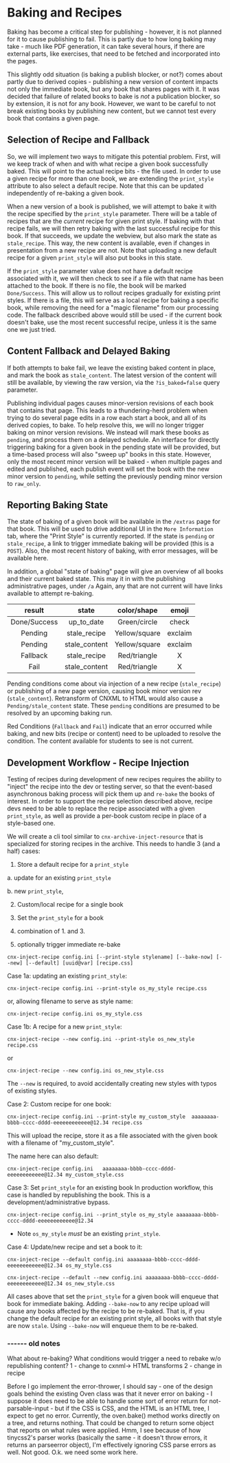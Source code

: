 # Baking and Recipes

Baking has become a critical step for publishing - however, it is not planned for it to cause publishing to fail. This is partly due to how long baking may take - much like PDF generation, it can take several hours, if there are external parts, like exercises, that need to be fetched and incorporated into the pages.

This slightly odd situation (is baking a publish blocker, or not?) comes about partly due to derived copies - publishing a new version of content impacts not only the immediate book, but any book that shares pages with it. It was decided that failure of related books to bake is _not_ a publication blocker, so by extension, it is not for any book. However, we want to be careful to not break existing books by publishing new content, but we cannot test every book that contains a given page.

## Selection of Recipe and Fallback

So, we will implement two ways to mitigate this potential problem. First, will we keep track of when and with what recipe a given book successfully baked. This will point to the actual recipe bits - the file used. In order to use a given recipe for more than one book, we are extending the `print_style` attribute to also select a default recipe. Note that this can be updated independently of re-baking a given book.

When a new version of a book is published, we will attempt to bake it with the recipe specified by the `print_style` parameter. There will be a table of recipes that are the _current_ recipe for given print style. If baking with that recipe fails, we will then retry baking with the last successful recipe for this book. If that succeeds, we update the webview, but also mark the state as `stale_recipe`. This way, the new content is available, even if changes in presentation from a new recipe are not. Note that uploading a new default recipe for a given `print_style` will also put books in this state.

If the `print_style` parameter value does not have a default recipe associated with it, we will then check to see if a file with that name has been attached to the book. If there is no file, the book will be marked `Done/Success`. This will allow us to rollout recipes gradually for existing print styles. If there is a file, this will serve as a local recipe for baking a specific book, while removing the need for a "magic filename" from our processing code. The fallback described above would still be used - if the current book doesn't bake, use the most recent successful recipe, unless it is the same one we just tried.

## Content Fallback and Delayed Baking

If both attempts to bake fail, we leave the existing baked content in place, and mark the book as `stale_content`. The latest version of the content will still be available, by viewing the raw version, via the `?is_baked=false` query parameter.

Publishing individual pages causes minor-version revisions of each book that contains that page. This leads to a thundering-herd problem when trying to do several page edits in a row each start a book, and all of its derived copies, to bake. To help resolve this, we will no longer trigger baking on minor version revisions. We instead will mark these books as
`pending`, and process them on a delayed schedule. An interface for directly triggering baking for a given book in the pending state will be provided, but a time-based process will also "sweep up" books in this state. However, only the most recent minor version will be baked - when multiple pages and edited and published, each publish event will set the book with the new minor version to `pending`, while setting the previously pending minor version to `raw_only`.

## Reporting Baking State

The state of baking of a given book will be available in the `/extras` page for that book. This will be used to drive additional UI in the `More Information` tab, where the "Print Style" is currently reported. If the state is `pending` or `stale_recipe`, a link to trigger immediate baking will be provided (this is a `POST`). Also, the most recent history of baking, with error messages, will be available here.

 In addition, a global "state of baking" page will give an overview of all books and their current baked state. This may it in with the publishing administrative pages, under `/a` Again, any that are not current will have links  available to attempt re-baking.

|    result     |    state      |  color/shape    |  emoji  |
|:-------------:|:-------------:|:---------------:|:-------:|
|  Done/Success | up_to_date    |  Green/circle   | check   |
|  Pending      | stale_recipe  |  Yellow/square  | exclaim |
|  Pending      | stale_content |  Yellow/square  | exclaim |
|  Fallback     | stale_recipe  |  Red/triangle   |    X    |
|  Fail         | stale_content |  Red/triangle   |    X    |

Pending conditions come about via injection of a new recipe (`stale_recipe`) or publishing of a new page version, causing book minor version rev (`stale_content`). Retransform of CNXML to HTML would also cause a `Pending/stale_content` state. These `pending` conditions are presumed to be resolved by an upcoming baking run.

Red Conditions (`Fallback` and `Fail`) indicate that an error occurred while baking, and new bits (recipe or content) need to be uploaded to resolve the condition. The content available for students to see is not current.



 ## Development Workflow  - Recipe Injection

Testing of recipes during development of new recipes requires the ability to "inject" the recipe into the dev or testing server, so that the event-based asynchronous baking process will pick them up and `re-bake` the books of interest. In order to support the recipe selection described above, recipe devs need to be able to  replace the recipe associated with a given `print_style`, as well as provide a per-book custom recipe in place of a style-based one.

We will create a cli tool similar to `cnx-archive-inject-resource` that is specialized for storing recipes in the archive.  This needs to handle 3 (and a half) cases:

1. Store a default recipe for a `print_style`

  a. update for an existing `print_style`

  b. new `print_style`,

2. Custom/local recipe for a single book

3. Set the `print_style` for a book

4. combination of 1. and 3.

5. optionally trigger immediate re-bake


`cnx-inject-recipe config.ini [--print-style stylename] [--bake-now] [--new] [--default] [uuid@var] [recipe.css]`

Case 1a: updating an existing `print_style`:

`cnx-inject-recipe config.ini --print-style os_my_style recipe.css`

or, allowing filename to serve as style name:

`cnx-inject-recipe config.ini os_my_style.css`

Case 1b: A recipe for a new `print_style`:

`cnx-inject-recipe --new config.ini --print-style os_new_style recipe.css`

or

`cnx-inject-recipe --new config.ini os_new_style.css`

 The `--new` is required, to avoid accidentally creating new styles with typos of existing styles.

 Case 2: Custom recipe for one book:

 `cnx-inject-recipe config.ini --print-style my_custom_style  aaaaaaaa-bbbb-cccc-dddd-eeeeeeeeeeee@12.34 recipe.css`

 This will upload the recipe, store it as a file associated with the given book with a filename of "my_custom_style".

 The name here can also default:

 `cnx-inject-recipe config.ini   aaaaaaaa-bbbb-cccc-dddd-eeeeeeeeeeee@12.34 my_custom_style.css`

Case 3: Set `print_style` for an existing book
In production workflow, this case is handled by republishing the book. This is a development/administrative bypass.

`cnx-inject-recipe config.ini --print_style os_my_style aaaaaaaa-bbbb-cccc-dddd-eeeeeeeeeeee@12.34`

 * Note `os_my_style` _must_ be an existing `print_style`.

Case 4: Update/new recipe and set a book to it:

`cnx-inject-recipe --default config.ini aaaaaaaa-bbbb-cccc-dddd-eeeeeeeeeeee@12.34 os_my_style.css`

`cnx-inject-recipe --default --new config.ini aaaaaaaa-bbbb-cccc-dddd-eeeeeeeeeeee@12.34 os_new_style.css`

All cases above that set the `print_style` for a given book
will enqueue that book for immediate baking. Adding `--bake-now` to any recipe upload will cause any books affected by the recipe to be re-baked. That is, if you change the default recipe for an existing print style, all books with that style are now `stale`. Using `--bake-now` will enqueue them to be re-baked.




### ------ old notes

 What about re-baking?
What conditions would trigger a need to rebake w/o republishing content?
  1 - change to cxnml-> HTML transforms
  2 - change in recipe


Before I go implement the error-thrower, I should say - one of the design goals behind the existing Oven class was that it never error on baking - I suppose it does need to be able to handle some sort of error return for not-parsable-input  - but if the CSS is CSS, and the HTML is an HTML tree, I expect to get no error. Currently, the oven.bake() method works directly on a tree, and returns nothing. That could be changed to return some object that reports on what rules were applied. Hmm, I see because of how tinycss2's parser works (basically the same - it doesn't throw errors, it returns an parseerror object), I'm effectively ignoring CSS parse errors as well. Not good. O.k. we need some work here.
